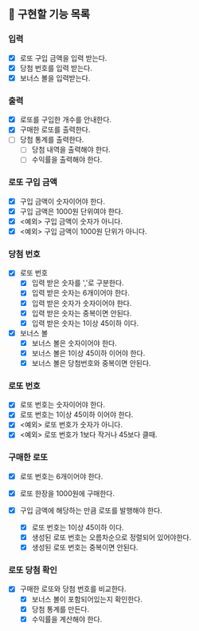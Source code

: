 
## 🎰 구현할 기능 목록

### 입력

- [x] 로또 구입 금액을 입력 받는다.
- [x] 당첨 번호를 입력 받는다.
- [x] 보너스 볼을 입력받는다.

### 출력

- [x] 로또를 구입한 개수를 안내한다.
- [x] 구매한 로또를 출력한다.
- [ ] 당첨 통계를 출력한다.
    - [ ] 당첨 내역을 출력해야 한다.
    - [ ] 수익률을 출력해야 한다.

### 로또 구입 금액

- [x] 구입 금액이 숫자이어야 한다.
- [x] 구입 금액은 1000원 단위여야 한다.
- [x] <예외> 구입 금액이 숫자가 아니다.
- [x] <예외> 구입 금액이 1000원 단위가 아니다.

### 당첨 번호
- [x] 로또 번호
  - [x] 입력 받은 숫자를 ','로 구분한다.
  - [x] 입력 받은 숫자는 6개이어야 한다.
  - [x] 입력 받은 숫자가 숫자이어야 한다.
  - [x] 입력 받은 숫자는 중복이면 안된다.
  - [x] 입력 받은 숫자는 1이상 45이하 이다.

- [x] 보너스 볼
  - [x] 보너스 볼은 숫자이어야 한다.
  - [x] 보너스 볼은 1이상 45이하 이어야 한다.
  - [x] 보너스 볼은 당첨번호와 중복이면 안된다.

### 로또 번호

- [x] 로또 번호는 숫자이어야 한다.
- [x] 로또 번호는 1이상 45이하 이어야 한다.
- [x] <예외> 로또 번호가 숫자가 아니다.
- [x] <예외> 로또 번호가 1보다 작거나 45보다 클때.

### 구매한 로또

- [x] 로또 번호는 6개이어야 한다.
- [x] 로또 한장을 1000원에 구매한다.

- [x] 구입 금액에 해당하는 만큼 로또를 발행해야 한다.
    - [x] 로또 번호는 1이상 45이하 이다.
    - [x] 생성된 로또 번호는 오름차순으로 정렬되어 있어야한다.
    - [x] 생성된 로또 번호는 중복이면 안된다.

### 로또 당첨 확인

- [x] 구매한 로또와 당첨 번호를 비교한다.
    - [x] 보너스 볼이 포함되어있는지 확인한다.
    - [x] 당첨 통계를 만든다.
    - [x] 수익률을 계산해야 한다.